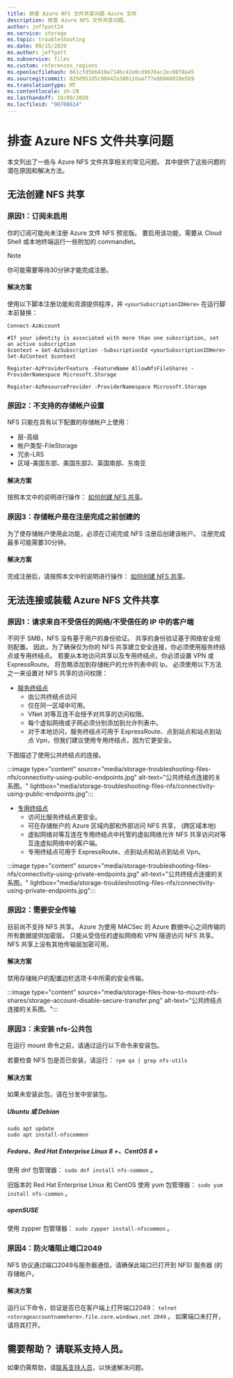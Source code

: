 ```yaml
---
title: 排查 Azure NFS 文件共享问题-Azure 文件
description: 排查 Azure NFS 文件共享问题。
author: jeffpatt24
ms.service: storage
ms.topic: troubleshooting
ms.date: 09/15/2020
ms.author: jeffpatt
ms.subservice: files
ms.custom: references_regions
ms.openlocfilehash: 661cfd5bb410a714bc42e0cd9676ac2ec08f8a45
ms.sourcegitcommit: 829d951d5c90442a38012daaf77e86046018e5b9
ms.translationtype: MT
ms.contentlocale: zh-CN
ms.lasthandoff: 10/09/2020
ms.locfileid: "90708614"
---
```

# <a name="troubleshoot-azure-nfs-file-shares"></a>排查 Azure NFS 文件共享问题

本文列出了一些与 Azure NFS 文件共享相关的常见问题。 其中提供了这些问题的潜在原因和解决方法。

## <a name="unable-to-create-an-nfs-share"></a>无法创建 NFS 共享

### <a name="cause-1-subscription-is-not-enabled"></a>原因1：订阅未启用

你的订阅可能尚未注册 Azure 文件 NFS 预览版。 要启用该功能，需要从 Cloud Shell 或本地终端运行一些附加的 commandlet。

> [!NOTE]
> 你可能需要等待30分钟才能完成注册。


#### <a name="solution"></a>解决方案

使用以下脚本注册功能和资源提供程序，并 `<yourSubscriptionIDHere>` 在运行脚本前替换：

```azurepowershell
Connect-AzAccount

#If your identity is associated with more than one subscription, set an active subscription
$context = Get-AzSubscription -SubscriptionId <yourSubscriptionIDHere>
Set-AzContext $context

Register-AzProviderFeature -FeatureName AllowNfsFileShares - ProviderNamespace Microsoft.Storage

Register-AzResourceProvider -ProviderNamespace Microsoft.Storage
```

### <a name="cause-2-unsupported-storage-account-settings"></a>原因2：不支持的存储帐户设置

NFS 只能在具有以下配置的存储帐户上使用：

- 层-高级
- 帐户类型-FileStorage
- 冗余-LRS
- 区域-美国东部、美国东部2、英国南部、东南亚

#### <a name="solution"></a>解决方案

按照本文中的说明进行操作： [如何创建 NFS 共享](storage-files-how-to-create-nfs-shares.md)。

### <a name="cause-3-the-storage-account-was-created-prior-to-registration-completing"></a>原因3：存储帐户是在注册完成之前创建的

为了使存储帐户使用此功能，必须在订阅完成 NFS 注册后创建该帐户。 注册完成最多可能需要30分钟。

#### <a name="solution"></a>解决方案

完成注册后，请按照本文中的说明进行操作： [如何创建 NFS 共享](storage-files-how-to-create-nfs-shares.md)。

## <a name="cannot-connect-to-or-mount-an-azure-nfs-file-share"></a>无法连接或装载 Azure NFS 文件共享

### <a name="cause-1-request-originates-from-a-client-in-an-untrusted-networkuntrusted-ip"></a>原因1：请求来自不受信任的网络/不受信任的 IP 中的客户端

不同于 SMB，NFS 没有基于用户的身份验证。 共享的身份验证基于网络安全规则配置。 因此，为了确保仅为你的 NFS 共享建立安全连接，你必须使用服务终结点或专用终结点。 若要从本地访问共享以及专用终结点，你必须设置 VPN 或 ExpressRoute。 将忽略添加到存储帐户的允许列表中的 Ip。 必须使用以下方法之一来设置对 NFS 共享的访问权限：


- [服务终结点](storage-files-networking-endpoints.md#restrict-public-endpoint-access)
    - 由公共终结点访问
    - 仅在同一区域中可用。
    - VNet 对等互连不会授予对共享的访问权限。
    - 每个虚拟网络或子网必须分别添加到允许列表中。
    - 对于本地访问，服务终结点可用于 ExpressRoute、点到站点和站点到站点 Vpn，但我们建议使用专用终结点，因为它更安全。

下图描述了使用公共终结点的连接。

:::image type="content" source="media/storage-troubleshooting-files-nfs/connectivity-using-public-endpoints.jpg" alt-text="公共终结点连接的关系图。" lightbox="media/storage-troubleshooting-files-nfs/connectivity-using-public-endpoints.jpg":::

- [专用终结点](storage-files-networking-endpoints.md#create-a-private-endpoint)
    - 访问比服务终结点更安全。
    - 可在存储帐户的 Azure 区域内部和外部访问 NFS 共享， (跨区域本地) 
    - 虚拟网络对等互连在专用终结点中托管的虚拟网络允许 NFS 共享访问对等互连虚拟网络中的客户端。
    - 专用终结点可用于 ExpressRoute、点到站点和站点到站点 Vpn。

:::image type="content" source="media/storage-troubleshooting-files-nfs/connectivity-using-private-endpoints.jpg" alt-text="公共终结点连接的关系图。" lightbox="media/storage-troubleshooting-files-nfs/connectivity-using-private-endpoints.jpg":::

### <a name="cause-2-secure-transfer-required-is-enabled"></a>原因2：需要安全传输

目前尚不支持 NFS 共享。 Azure 为使用 MACSec 的 Azure 数据中心之间传输的所有数据提供加密层。 只能从受信任的虚拟网络和 VPN 隧道访问 NFS 共享。 NFS 共享上没有其他传输层加密可用。

#### <a name="solution"></a>解决方案

禁用存储帐户的配置边栏选项卡中所需的安全传输。

:::image type="content" source="media/storage-files-how-to-mount-nfs-shares/storage-account-disable-secure-transfer.png" alt-text="公共终结点连接的关系图。":::

### <a name="cause-3-nfs-common-package-is-not-installed"></a>原因3：未安装 nfs-公共包
在运行 mount 命令之前，请通过运行以下命令来安装包。

若要检查 NFS 包是否已安装，请运行： `rpm qa | grep nfs-utils`

#### <a name="solution"></a>解决方案

如果未安装此包，请在分发中安装包。

##### <a name="ubuntu-or-debian"></a>Ubuntu 或 Debian

```
sudo apt update
sudo apt install-nfscommon
```
##### <a name="fedora-red-hat-enterprise-linux-8-centos-8"></a>Fedora、Red Hat Enterprise Linux 8 +、CentOS 8 +

使用 dnf 包管理器： `sudo dnf install nfs-common` 。

旧版本的 Red Hat Enterprise Linux 和 CentOS 使用 yum 包管理器： `sudo yum install nfs-common` 。

##### <a name="opensuse"></a>openSUSE

使用 zypper 包管理器： `sudo zypper install-nfscommon` 。

### <a name="cause-4-firewall-blocking-port-2049"></a>原因4：防火墙阻止端口2049

NFS 协议通过端口2049与服务器通信，请确保此端口已打开到 NFS) 服务器 (的存储帐户。

#### <a name="solution"></a>解决方案

运行以下命令，验证是否已在客户端上打开端口2049： `telnet <storageaccountnamehere>.file.core.windows.net 2049` 。 如果端口未打开，请将其打开。

## <a name="need-help-contact-support"></a>需要帮助？ 请联系支持人员。
如果仍需帮助，请[联系支持人员](https://portal.azure.com/?#blade/Microsoft_Azure_Support/HelpAndSupportBlade)，以快速解决问题。